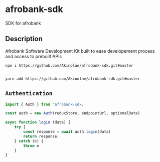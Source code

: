 # afrobank-sdk

SDK for afrobank

## Description

Afrobank Software Development Kit built to ease developement process and access to prebuilt APIs

```
npm i https://github.com/Akinolae/afrobank-sdk.git#master


yarn add https://github.com/Akinolae/afrobank-sdk.git#master
```

## `Authentication`

```javascript
import { Auth } from "afrobank-sdk;

const auth = new Auth(reduxStore, endpointUrl, optionalData)

async function login (data) {
    try {
        const response = await auth.login(data)
        return response;
    } catch (e) {
        throw e
    }
}

```

